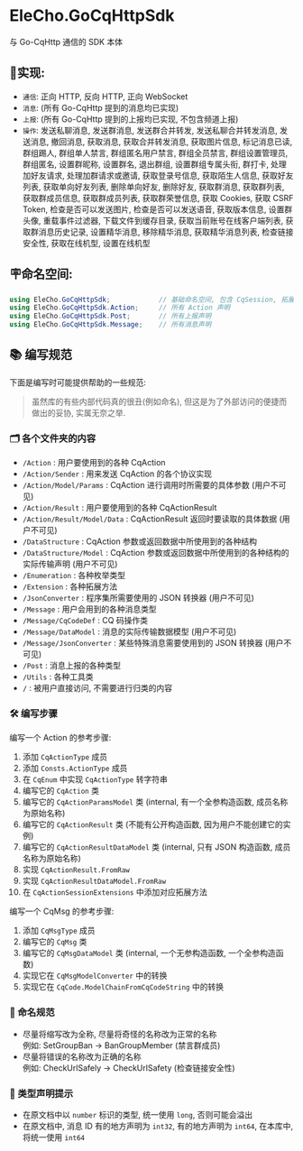 # EleCho.GoCqHttpSdk

与 Go-CqHttp 通信的 SDK 本体



## 🌟实现:

- `通信`: 正向 HTTP, 反向 HTTP, 正向 WebSocket
- `消息`: (所有 Go-CqHttp 提到的消息均已实现)
- `上报`: (所有 Go-CqHttp 提到的上报均已实现, 不包含频道上报)
- `操作`: 发送私聊消息, 发送群消息, 发送群合并转发, 发送私聊合并转发消息, 发送消息, 撤回消息, 获取消息, 获取合并转发消息, 获取图片信息, 标记消息已读, 群组踢人, 群组单人禁言, 群组匿名用户禁言, 群组全员禁言, 群组设置管理员, 群组匿名, 设置群昵称, 设置群名, 退出群组, 设置群组专属头衔, 群打卡, 处理加好友请求, 处理加群请求或邀请, 获取登录号信息, 获取陌生人信息, 获取好友列表, 获取单向好友列表, 删除单向好友, 删除好友, 获取群消息, 获取群列表, 获取群成员信息, 获取群成员列表, 获取群荣誉信息, 获取 Cookies, 获取 CSRF Token, 检查是否可以发送图片, 检查是否可以发送语音, 获取版本信息, 设置群头像, 重载事件过滤器, 下载文件到缓存目录, 获取当前账号在线客户端列表, 获取群消息历史记录, 设置精华消息, 移除精华消息, 获取精华消息列表, 检查链接安全性, 获取在线机型, 设置在线机型

## 🪧命名空间:

```csharp
using EleCho.GoCqHttpSdk;            // 基础命名空间, 包含 CqSession, 拓展方法等
using EleCho.GoCqHttpSdk.Action;     // 所有 Action 声明
using EleCho.GoCqHttpSdk.Post;       // 所有上报声明
using EleCho.GoCqHttpSdk.Message;    // 所有消息声明
```

## 📚 编写规范

下面是编写时可能提供帮助的一些规范:

> 虽然库的有些内部代码真的很丑(例如命名), 但这是为了外部访问的便捷而做出的妥协, 实属无奈之举.

### 🗂️ 各个文件夹的内容

- `/Action` : 用户要使用到的各种 CqAction
- `/Action/Sender` : 用来发送 CqAction 的各个协议实现
- `/Action/Model/Params` : CqAction 进行调用时所需要的具体参数 (用户不可见)
- `/Action/Result` : 用户要使用到的各种 CqActionResult
- `/Action/Result/Model/Data` : CqActionResult 返回时要读取的具体数据 (用户不可见)
- `/DataStructure` : CqAction 参数或返回数据中所使用到的各种结构
- `/DataStructure/Model` : CqAction 参数或返回数据中所使用到的各种结构的实际传输声明 (用户不可见)
- `/Enumeration` : 各种枚举类型
- `/Extension` : 各种拓展方法
- `/JsonConverter` : 程序集所需要使用的 JSON 转换器 (用户不可见)
- `/Message` : 用户会用到的各种消息类型
- `/Message/CqCodeDef` : CQ 码操作类
- `/Message/DataModel` : 消息的实际传输数据模型 (用户不可见)
- `/Message/JsonConverter` : 某些特殊消息需要使用到的 JSON 转换器 (用户不可见)
- `/Post` : 消息上报的各种类型
- `/Utils` : 各种工具类
- `/` : 被用户直接访问, 不需要进行归类的内容

### 🛠️ 编写步骤

编写一个 Action 的参考步骤:

1. 添加 `CqActionType` 成员
2. 添加 `Consts.ActionType` 成员
3. 在 `CqEnum` 中实现 `CqActionType` 转字符串
4. 编写它的 `CqAction` 类
5. 编写它的 `CqActionParamsModel` 类 (internal, 有一个全参构造函数, 成员名称为原始名称)
6. 编写它的 `CqActionResult` 类 (不能有公开构造函数, 因为用户不能创建它的实例)
7. 编写它的 `CqActionResultDataModel` 类 (internal, 只有 JSON 构造函数, 成员名称为原始名称)
8. 实现 `CqActionResult.FromRaw`
9. 实现 `CqActionResultDataModel.FromRaw`
10. 在 `CqActionSessionExtensions` 中添加对应拓展方法

编写一个 CqMsg 的参考步骤:

1. 添加 `CqMsgType` 成员
2. 编写它的 `CqMsg` 类
3. 编写它的 `CqMsgDataModel` 类 (internal, 一个无参构造函数, 一个全参构造函数)
4. 实现它在 `CqMsgModelConverter` 中的转换
5. 实现它在 `CqCode.ModelChainFromCqCodeString` 中的转换

### 📃 命名规范

- 尽量将缩写改为全称, 尽量将奇怪的名称改为正常的名称 \
  例如: SetGroupBan -> BanGroupMember (禁言群成员)
- 尽量将错误的名称改为正确的名称 \
  例如: CheckUrlSafely -> CheckUrlSafety (检查链接安全性)

### 📎 类型声明提示

- 在原文档中以 `number` 标识的类型, 统一使用 `long`, 否则可能会溢出
- 在原文档中, 消息 ID 有的地方声明为 `int32`, 有的地方声明为 `int64`, 在本库中, 将统一使用 `int64`